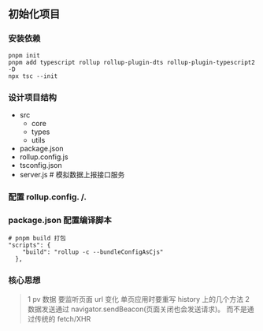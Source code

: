 ## 初始化项目

### 安装依赖

```
pnpm init
pnpm add typescript rollup rollup-plugin-dts rollup-plugin-typescript2 -D
npx tsc --init
```

### 设计项目结构

- src
  - core
  - types
  - utils
- package.json
- rollup.config.js
- tsconfig.json
- server.js # 模拟数据上报接口服务

### 配置 rollup.config. /.

### package.json 配置编译脚本

```
# pnpm build 打包
"scripts": {
    "build": "rollup -c --bundleConfigAsCjs"
  },
```

### 核心思想

> 1 pv 数据 要监听页面 url 变化 单页应用时要重写 history 上的几个方法
> 2 数据发送通过 navigator.sendBeacon(页面关闭也会发送请求)。 而不是通过传统的 fetch/XHR
